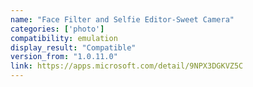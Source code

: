 ```yaml
---
name: "Face Filter and Selfie Editor-Sweet Camera"
categories: ['photo']
compatibility: emulation
display_result: "Compatible"
version_from: "1.0.11.0"
link: https://apps.microsoft.com/detail/9NPX3DGKVZ5C
---
```

